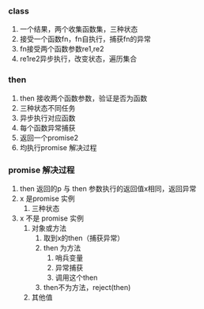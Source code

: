 ### class

1.  一个结果，两个收集函数集，三种状态
2.  接受一个函数fn，fn自执行，捕获fn的异常
3.  fn接受两个函数参数re1,re2
4.  re1re2异步执行，改变状态，遍历集合

### then

1.  then 接收两个函数参数，验证是否为函数
2.  三种状态不同任务
3.  异步执行对应函数
4.  每个函数异常捕获
5.  返回一个promise2
6.  均执行promise 解决过程

### promise 解决过程

1.  then 返回的p 与 then 参数执行的返回值x相同，返回异常
2.  x 是promise 实例
    1.  三种状态
3.  x 不是 promise 实例
    1.  对象或方法
        1.  取到x的then（捕获异常）
        2.  then 为方法
            1.  哨兵变量
            2.  异常捕获
            3.  调用这个then
        3.  then不为方法，reject(then)
    2.  其他值